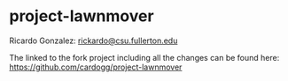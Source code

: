 # project-lawnmover
Ricardo Gonzalez: rickardo@csu.fullerton.edu

The linked to the fork project including all the changes can be found here: https://github.com/cardogg/project-lawnmover

